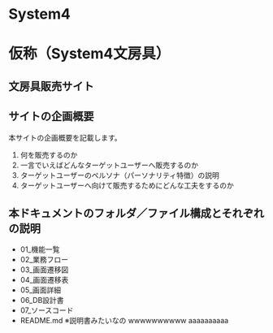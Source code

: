 # System4
# 仮称（System4文房具）
## 文房具販売サイト

## サイトの企画概要 
本サイトの企画概要を記載します。

1. 何を販売するのか
1. 一言でいえばどんなターゲットユーザーへ販売するのか
1. ターゲットユーザーのペルソナ（パーソナリティ特徴）の説明
1. ターゲットユーザーへ向けて販売するためにどんな工夫をするのか

## 本ドキュメントのフォルダ／ファイル構成とそれぞれの説明

* 01_機能一覧  
* 02_業務フロー  
* 03_画面遷移図  
* 04_画面遷移表  
* 05_画面詳細  
* 06_DB設計書  
* 07_ソースコード  
* README.md 
 ※説明書みたいなの
wwwwwwwwww
aaaaaaaaaa
